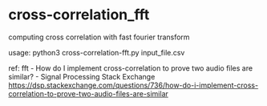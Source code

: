 # cross-correlation_fft
computing cross correlation with fast fourier transform

usage: python3 cross-correlation-fft.py input_file.csv

ref: fft - How do I implement cross-correlation to prove two audio files are similar? - Signal Processing Stack Exchange https://dsp.stackexchange.com/questions/736/how-do-i-implement-cross-correlation-to-prove-two-audio-files-are-similar
